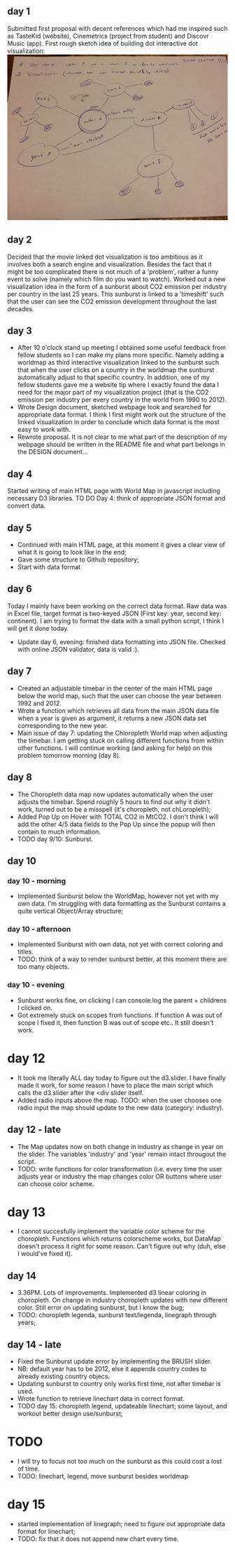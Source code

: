 ## day 1
Submitted first proposal with decent references which had me inspired such as TasteKid (website), Cinemetrics (project from student) and Discovr Music (app). First rough sketch idea of building dot interactive dot visualization:
![](doc/rough_sketch.jpg)

## day 2
Decided that the movie linked dot visualization is too ambitious as it involves both a search engine and visualization. Besides the fact that it might be too complicated there is not much of a 'problem', rather a funny event to solve (namely which film do you want to watch). Worked out a new visualization idea in the form of a sunburst about CO2 emission per industry per country in the last 25 years. This sunburst is linked to a 'timeshift' such that the user can see the CO2 emission development throughout the last decades.

## day 3
- After 10 o'clock stand up meeting I obtained some useful feedback from fellow students so I can make my plans more specific. Namely adding a worldmap as third interactive visualization linked to the sunburst such that when the user clicks on a country in the worldmap the sunburst automatically adjust to that specific country. In addition, one of my fellow students gave me a website tip where I exactly found the data I need for the major part of my visualization project (that is the CO2 emission per industry per every country in the world from 1990 to 2012).
- Wrote Design document, sketched webpage look and searched for appropriate data format. I think I first might work out the structure of the linked visualization in order to conclude which data format is the most easy to work with.
- Rewrote proposal. It is not clear to me what part of the description of my webpage should be written in the README file and what part belongs in the DESIGN document...

## day 4
Started writing of main HTML page with World Map in javascript including necessary D3 libraries. TO DO Day 4: think of appropriate JSON format and convert data.

## day 5
- Continued with main HTML page, at this moment it gives a clear view of what it is going to look like in the end;
- Gave some structure to Github repository;
- Start with data format

## day 6
Today I mainly have been working on the correct data format. Raw data was in Excel file, target format is two-keyed JSON (First key: year, second key: continent). I am trying to format the data with a small python script, I think I will get it done today.
- Update day 6, evening: finished data formatting into JSON file. Checked with online JSON validator, data is valid :).

## day 7
- Created an adjustable timebar in the center of the main HTML page below the world map, such that the user can choose the year between 1992 and 2012.
- Wrote a function which retrieves all data from the main JSON data file when a year is given as argument, it returns a new JSON data set corresponding to the new year.
- Main issue of day 7: updating the Chloropleth World map when adjusting the timebar. I am getting stuck on calling different functions from within other functions. I will continue working (and asking for help) on this problem tomorrow morning (day 8).

## day 8
- The Choropleth data map now updates automatically when the user adjusts the timebar. Spend roughly 5 hours to find out why it didn't work, turned out to be a misspell (it's choropleth, not chLoropleth);
- Added Pop Up on Hover with TOTAL CO2 in MtCO2. I don't think I will add the other 4/5 data fields to the Pop Up since the popup will then contain to much information.
- TODO day 9/10: Sunburst.

## day 10
### day 10 - morning
- Implemented Sunburst below the WorldMap, however not yet with my own data. I'm struggling with data formatting as the Sunburst contains a quite vertical Object/Array structure;

### day 10 - afternoon
- Implemented Sunburst with own data, not yet with correct coloring and titles.
- TODO: think of a way to render sunburst better, at this moment there are too many objects.

### day 10 - evening
- Sunburst works fine, on clicking I can console.log the parent + childrens I clicked on.
- Got extremely stuck on scopes from functions. If function A was out of scope I fixed it, then function B was out of scope etc.. It still doesn't work.

# day 12
- It took me literally ALL day today to figure out the d3.slider. I have finally made it work, for some reason I have to place the main script which calls the d3.slider after the <div slider itself.
- Added radio inputs above the map. TODO: when the user chooses one radio input the map should update to the new data (category: industry).

## day 12 - late
- The Map updates now on both change in industry as change in year on the slider. The variables 'industry' and 'year' remain intact througout the script.
- TODO: write functions for color transformation (i.e. every time the user adjusts year or industry the map changes color OR buttons where user can choose color scheme.

# day 13
- I cannot succesfully implement the variable color scheme for the choropleth. Functions which returns colorscheme works, but DataMap doesn't process it right for some reason. Can't figure out why (duh, else I would've fixed it).

## day 14
- 3.36PM. Lots of improvements. Implemented d3 linear coloring in choropleth. On change in industry choropleth updates with new different color. Still error on updating sunburst, but I know the bug;
- TODO: choropleth legenda, sunburst text/legenda, linegraph through years;

## day 14 - late
- Fixed the Sunburst update error by implementing the BRUSH slider.
- NB: default year has to be 2012, else it appends country codes to already existing country objecs.
- Updating sunburst to country only works first time, not after timebar is used.
- Wrote function to retrieve linechart data in correct format.
- TODO day 15: choropleth legend, updateable linechart; some layout, and workout better design use/sunburst;

# TODO
- I will try to focus not too much on the sunburst as this could cost a lost of time.
- TODO: linechart, legend, move sunburst besides worldmap

# day 15
- started implementation of linegraph; need to figure out appropriate data format for linechart;
- TODO: fix that it does not append new chart every time.
